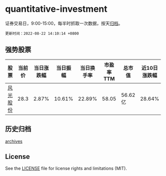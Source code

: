 # quantitative-investment

证券交易日，9:00-15:00，每半时抓取一次数据，按天[归档](archives)。

`更新时间：2022-08-22 14:10:14 +0800`

## 强势股票

|股票|当前价|当日涨跌幅|当日振幅|当日换手率|市盈率TTM|总市值|近10日涨跌幅|
|----|----|----|----|----|----|----|----|
|[风光股份](https://xueqiu.com/S/SZ301100)|28.3|2.87%|10.61%|22.89%|58.05|56.62亿|28.64%|

## 历史归档

[archives](archives)

## License

See the [LICENSE](LICENSE) file for license rights and limitations (MIT).